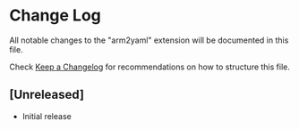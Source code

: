 # Change Log
All notable changes to the "arm2yaml" extension will be documented in this file.

Check [Keep a Changelog](http://keepachangelog.com/) for recommendations on how to structure this file.

## [Unreleased]
- Initial release